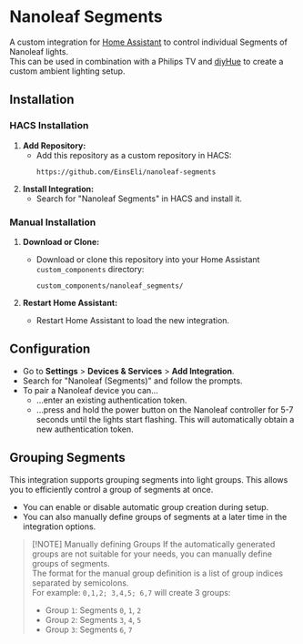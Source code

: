 # Nanoleaf Segments

A custom integration for [Home Assistant](https://www.home-assistant.io/) to control individual Segments of Nanoleaf lights.  
This can be used in combination with a Philips TV and [diyHue](https://diyhue.org/) to create a custom ambient lighting setup.

## Installation

### HACS Installation

1. **Add Repository:**
   - Add this repository as a custom repository in HACS:
     ```
     https://github.com/EinsEli/nanoleaf-segments
     ```
2. **Install Integration:**
   - Search for "Nanoleaf Segments" in HACS and install it.

### Manual Installation

1. **Download or Clone:**
   - Download or clone this repository into your Home Assistant `custom_components` directory:
     ```
     custom_components/nanoleaf_segments/
     ```

2. **Restart Home Assistant:**
   - Restart Home Assistant to load the new integration.


## Configuration

   - Go to **Settings** > **Devices & Services** > **Add Integration**.
   - Search for "Nanoleaf (Segments)" and follow the prompts.
   - To pair a Nanoleaf device you can...
     - ...enter an existing authentication token.
     - ...press and hold the power button on the Nanoleaf controller for 5-7 seconds until the lights start flashing. This will automatically obtain a new authentication token.

## Grouping Segments

This integration supports grouping segments into light groups. This allows you to efficiently control a group of segments at once.
- You can enable or disable automatic group creation during setup.
- You can also manually define groups of segments at a later time in the integration options.
> [!NOTE] Manually defining Groups
> If the automatically generated groups are not suitable for your needs, you can manually define groups of segments.  
> The format for the manual group definition is a list of group indices separated by semicolons.  
> For example: `0,1,2; 3,4,5; 6,7` will create 3 groups:
> - Group `1`: Segments `0`, `1`, `2`	
> - Group `2`: Segments `3`, `4`, `5`
> - Group `3`: Segments `6`, `7`